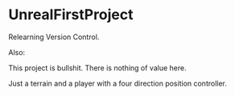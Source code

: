 # UnrealFirstProject
Relearning Version Control.

Also:

This project is bullshit.  There is nothing of value here.

Just a terrain and a player with a four direction position controller.
